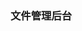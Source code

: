 <!--
 * @Author: 月魂
 * @Date: 2022-08-31 12:00:00
 * @LastEditTime: 2022-08-31 13:34:58
 * @LastEditors: 月魂
 * @Description: readme
 * @FilePath: \file-manage-admin\README.md
-->
### 文件管理后台